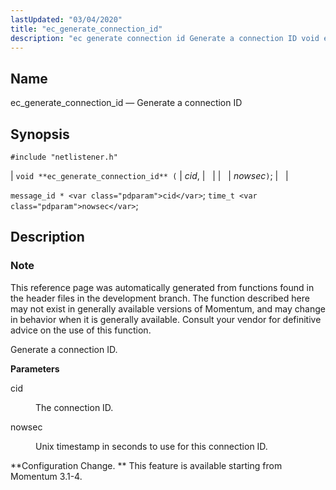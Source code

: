 ```yaml
---
lastUpdated: "03/04/2020"
title: "ec_generate_connection_id"
description: "ec generate connection id Generate a connection ID void ec generate connection id cid nowsec message id cid time t nowsec This reference page was automatically generated from functions found in the header files in the development branch The function described here may not exist in generally available versions of..."
---
```


<a name="apis.ec_generate_connection_id"></a> 
## Name

ec_generate_connection_id — Generate a connection ID

## Synopsis

`#include "netlistener.h"`

| `void **ec_generate_connection_id** (` | <var class="pdparam">cid</var>, |   |
|   | <var class="pdparam">nowsec</var>`)`; |   |

`message_id * <var class="pdparam">cid</var>`;
`time_t <var class="pdparam">nowsec</var>`;<a name="idp49030576"></a> 
## Description

### Note

This reference page was automatically generated from functions found in the header files in the development branch. The function described here may not exist in generally available versions of Momentum, and may change in behavior when it is generally available. Consult your vendor for definitive advice on the use of this function.

Generate a connection ID.

**<a name="idp49033424"></a> Parameters**

<dl class="variablelist">

<dt>cid</dt>

<dd>

The connection ID.

</dd>

<dt>nowsec</dt>

<dd>

Unix timestamp in seconds to use for this connection ID.

</dd>

</dl>

**Configuration Change. ** This feature is available starting from Momentum 3.1-4.